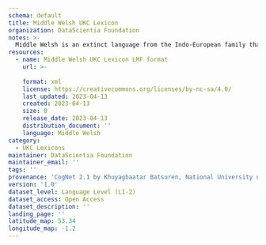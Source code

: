 ```yaml
---
schema: default
title: Middle Welsh UKC Lexicon
organization: DataScientia Foundation
notes: >-
  Middle Welsh is an extinct language from the Indo-European family that used to be spoken in Eurasia. The UKC Lexicon of Middle Welsh is represented as a lexico-semantic network. It consists of words, word senses, synsets, as well as sense-level and synset-level relationships
resources:
  - name: Middle Welsh UKC Lexicon LMF format
    url: >-
      
    format: xml
    license: https://creativecommons.org/licenses/by-nc-sa/4.0/
    last_updated: 2023-04-13
    created: 2023-04-13
    size: 0
    release_date: 2023-04-13
    distribution_document: ''
    language: Middle Welsh
category:
  - UKC Lexicons
maintainer: DataScientia Foundation
maintainer_email: ''
tags: ''
provenance: 'CogNet 2.1 by Khuyagbaatar Batsuren, National University of Mongolia (http://cognet.ukc.disi.unitn.it); Princeton WordNet 2.1 by Princeton University (https://wordnet.princeton.edu)'
version: '1.0'
dataset_level: Language Level (L1-2)
dataset_access: Open Access
dataset_description: ''
landing_page: ''
latitude_map: 53.34
longitude_map: -1.2
---
```

